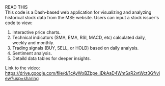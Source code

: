 READ THIS
<br>
This code is a Dash-based web application for visualizing and analyzing historical stock data from the MSE website. Users can input a stock issuer's code to view:
1. Interactive price charts.
2. Technical indicators (SMA, EMA, RSI, MACD, etc) calculated daily, weekly and monthly.
3. Trading signals (BUY, SELL, or HOLD) based on daily analysis.
4. Sentiment analysis.
5. Detaild data tables for deeper insights.

Link to the video: https://drive.google.com/file/d/1cAyWxBZbpe_iDkAaD4WmSsR2vtWct3Gf/view?usp=sharing
